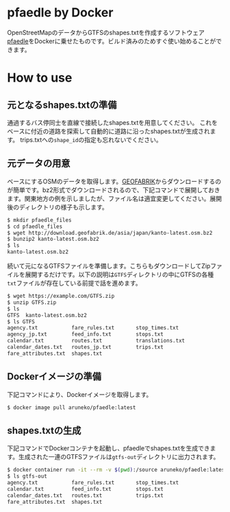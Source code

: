 # pfaedle by Docker
OpenStreetMapのデータからGTFSのshapes.txtを作成するソフトウェア[pfaedle](https://github.com/ad-freiburg/pfaedle)をDockerに乗せたものです。ビルド済みのためすぐ使い始めることができます。

# How to use
## 元となるshapes.txtの準備
通過するバス停同士を直線で接続したshapes.txtを用意してください。
これをベースに付近の道路を探索して自動的に道路に沿ったshapes.txtが生成されます。
trips.txtへの`shape_id`の指定も忘れないでください。

## 元データの用意
ベースにするOSMのデータを取得します。[GEOFABRIK](http://download.geofabrik.de/)からダウンロードするのが簡単です。bz2形式でダウンロードされるので、下記コマンドで展開しておきます。関東地方の例を示しましたが、ファイル名は適宜変更してください。展開後のディレクトリの様子も示します。

```bash
$ mkdir pfaedle_files
$ cd pfaedle_files
$ wget http://download.geofabrik.de/asia/japan/kanto-latest.osm.bz2
$ bunzip2 kanto-latest.osm.bz2
$ ls
kanto-latest.osm.bz2
```

続いて元になるGTFSファイルを準備します。こちらもダウンロードしてZipファイルを展開するだけです。以下の説明は`GTFS`ディレクトリの中にGTFSの各種`txt`ファイルが存在している前提で話を進めます。

```bash
$ wget https://example.com/GTFS.zip
$ unzip GTFS.zip
$ ls
GTFS  kanto-latest.osm.bz2
$ ls GTFS
agency.txt           fare_rules.txt       stop_times.txt
agency_jp.txt        feed_info.txt        stops.txt
calendar.txt         routes.txt           translations.txt
calendar_dates.txt   routes_jp.txt        trips.txt
fare_attributes.txt  shapes.txt
```

## Dockerイメージの準備
下記コマンドにより、Dockerイメージを取得します。

```bash
$ docker image pull aruneko/pfaedle:latest
```

## shapes.txtの生成
下記コマンドでDockerコンテナを起動し、pfaedleでshapes.txtを生成できます。生成された一連のGTFSファイルは`gtfs-out`ディレクトリに出力されます。

```bash
$ docker container run -it --rm -v $(pwd):/source aruneko/pfaedle:latest pfaedle -x kanto-latest.osm GTFS
$ ls gtfs-out
agency.txt           fare_rules.txt       stop_times.txt
calendar.txt         feed_info.txt        stops.txt
calendar_dates.txt   routes.txt           trips.txt
fare_attributes.txt  shapes.txt
```

